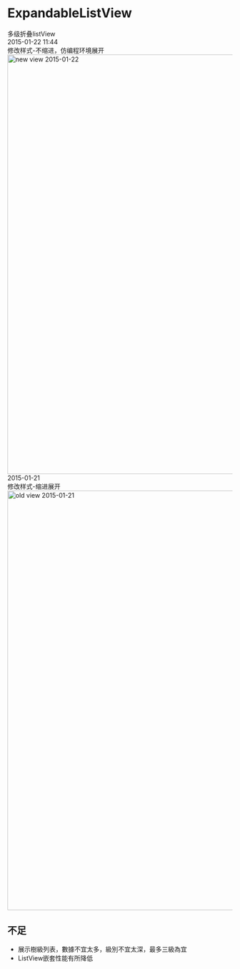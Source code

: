 # ExpandableListView
多级折叠listView
<br>
2015-01-22 11:44<br>
修改样式-不缩进，仿编程环境展开<br>
<IMG SRC="https://github.com/Sogrey/ExpandableListView/blob/master/view.png" WIDTH="540" HEIGHT="940" BORDER="0" ALT="new view  2015-01-22"><br>
2015-01-21 <br>
修改样式-缩进展开<br>
<IMG SRC="https://github.com/Sogrey/ExpandableListView/blob/master/view_old.png" WIDTH="540" HEIGHT="940" BORDER="0" ALT="old view  2015-01-21 "><br>
## 不足

 - 展示樹級列表，數據不宜太多，級別不宜太深，最多三級為宜
 - ListView嵌套性能有所降低
 
